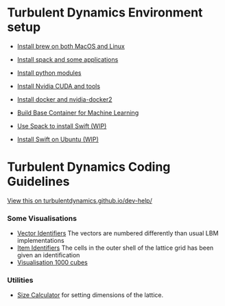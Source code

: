 # Turbulent Dynamics Environment setup

* [Install brew on both MacOS and Linux](env-setup/install-0-brew.md)
* [Install spack and some applications](env-setup/install-1-with-spack.md)
* [Install python modules](env-setup/install-2-python-modules.md)

* [Install Nvidia CUDA and tools](env-setup/nvidia-for-Ubuntu-16-04.md)
* [Install docker and nvidia-docker2](docker-nvidia.md)

* [Build Base Container for Machine Learning](container-base-ml.md)



* [Use Spack to install Swift (WIP)](env-setup/spack-swift-package.py)
* [Install Swift on Ubuntu (WIP)](env-setup/swift-for-ubuntu.md)


# Turbulent Dynamics Coding Guidelines

[View this on turbulentdynamics.github.io/dev-help/](https://turbulentdynamics.github.io/TD-env-setup-dev-help/)

### Some Visualisations
 * [Vector Identifiers](https://turbulentdynamics.github.io/TD-env-setup-dev-help/graphics/arrows.html) The vectors are numbered differently than usual LBM implementations
 * [Item Identifiers](https://turbulentdynamics.github.io/TD-env-setup-dev-help/graphics/cube.html) The cells in the outer shell of the lattice grid has been given an identification
 * [Visualisation 1000 cubes](https://turbulentdynamics.github.io/TD-env-setup-dev-help/graphics/1000.html)


### Utilities
 * [Size Calculator](https://turbulentdynamics.github.io/TD-env-setup-dev-help/tools/calc-sizes.html) for setting dimensions of the lattice.
